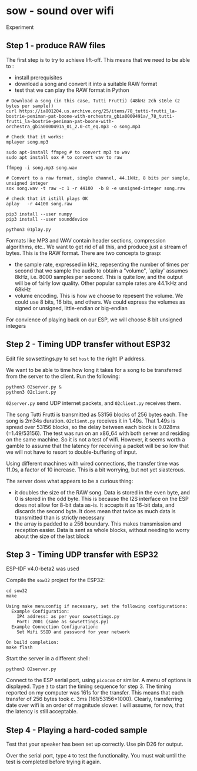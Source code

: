 # sow - sound over wifi

Experiment

## Step 1 - produce RAW files

The first step is to try to achieve lift-off. This means that we need to be able to :
* install prerequisites
* download a song and convert it into a suitable RAW format
* test that we can play the RAW format in Python


```
# Download a song (in this case, Tutti Frutti) (48kHz 2ch s16le (2 bytes per sample))
curl https://ia801204.us.archive.org/25/items/78_tutti-frutti_la-bostrie-peniman-pat-boone-with-orchestra_gbia0000491a/_78_tutti-frutti_la-bostrie-peniman-pat-boone-with-orchestra_gbia0000491a_01_2.0-ct_eq.mp3 -o song.mp3

# Check that it works:
mplayer song.mp3

sudo apt-install ffmpeg # to convert mp3 to wav
sudo apt install sox # to convert wav to raw

ffmpeg -i song.mp3 song.wav

# Convert to a raw format, single channel, 44.1kHz, 8 bits per sample, unsigned integer
sox song.wav -t raw -c 1 -r 44100  -b 8 -e unsigned-integer song.raw

# check that it istill plays OK
aplay   -r 44100 song.raw

pip3 install --user numpy
pip3 install --user sounddevice

python3 01play.py
```

Formats like MP3 and WAV contain header sections, compression algorithms, etc.. We want to get rid of all this, and
produce just a stream of bytes. This is the RAW format. There are two concepts to grasp:
* the sample rate, expressed in kHz, repesenting the number of times per second that we sample the audio to obtain a "volume", `aplay' assumes 8kHz, i.e. 8000 samples per second. This is quite low, and the output will be of fairly low quality. Other popular sample rates are 44.1kHz and 68kHz
* volume encoding. This is how we choose to repesent the volume. We could use 8 bits, 16 bits, and others. We could express the volumes as signed or unsigned, little-endian or big-endian

For convience of playing back on our ESP, we will choose 8 bit unsigned integers

## Step 2 - Timing UDP transfer without ESP32

Edit file sowsettings.py to set `host` to the right IP address.

We want to be able to time how long it takes for a song to be transferred from the server to the client. Run the following:
```
python3 02server.py &
python3 02client.py
```

`02server.py` send UDP internet packets, and `02client.py` receives them.

The song Tutti Frutti is transmitted as 53156 blocks of 256 bytes each. The 
song is 2m34s duration. `02client.py` receives it in 1.49s. That 1.49s is 
spread over 53156 blocks, so the delay between each block is 0.028ms 
(=1.49/53156). The test was run on an x86_64 with both server and residing on 
the same machine. So it is not a test of wifi. However, it seems worth a 
gamble to assume that the latency for receiving a packet will be so low that we 
will not have to resort to double-buffering of input.

Using different machines with wired connections, the transfer time was 11.0s, a factor of 10 increase. This is a bit worrying, but not yet siasterous.


The server does what appears to be a curious thing:
* it doubles the size of the RAW song. Data is stored in the even byte, and 0 is stored in the odd byte. This is because the I2S interface on the ESP does not allow for 8-bit data as-is. It accepts it as 16-bit data, and discards the second byte. It does mean that twice as much data is transmitted than is strictly necessary
* the array is padded to a 256 boundary. This makes transmission and reception easier. Data is sent as whole blocks, without needing to worry about the size of the last block


## Step 3 - Timing UDP transfer with ESP32

ESP-IDF v4.0-beta2 was used

Compile the `sow32` project for the ESP32:

```
cd sow32
make

Using make menuconfig if necessary, set the following configurations:
  Example Configuration:
    IP4 address: as per your sowsettings.py
    Port: 2001 (same as sowsettings.py)
  Example Connection Configuration:
    Set Wifi SSID and password for your network

On build completion:
make flash

```

Start the server in a different shell:
```
python3 02server.py
```

Connect to the ESP serial port, using `picocom` or similar. A menu of options is displayed. Type `3` to start the timing sequence for step 3. 
The timing reported on my computer was 161s for the transfer. This means that each transfer of 256 bytes took c. 3ms (161/53156*1000). 
Clearly, transferring date over wifi is an order of magnitude slower.
I will assume, for now, that the latency is still acceptable.


## Step 4 - Playing a hard-coded sample

Test that your speaker has been set up correctly. Use pin D26 for output.

Over the serial port, type `4` to test the functionality. You must wait until the test is completed before trying it again. 
